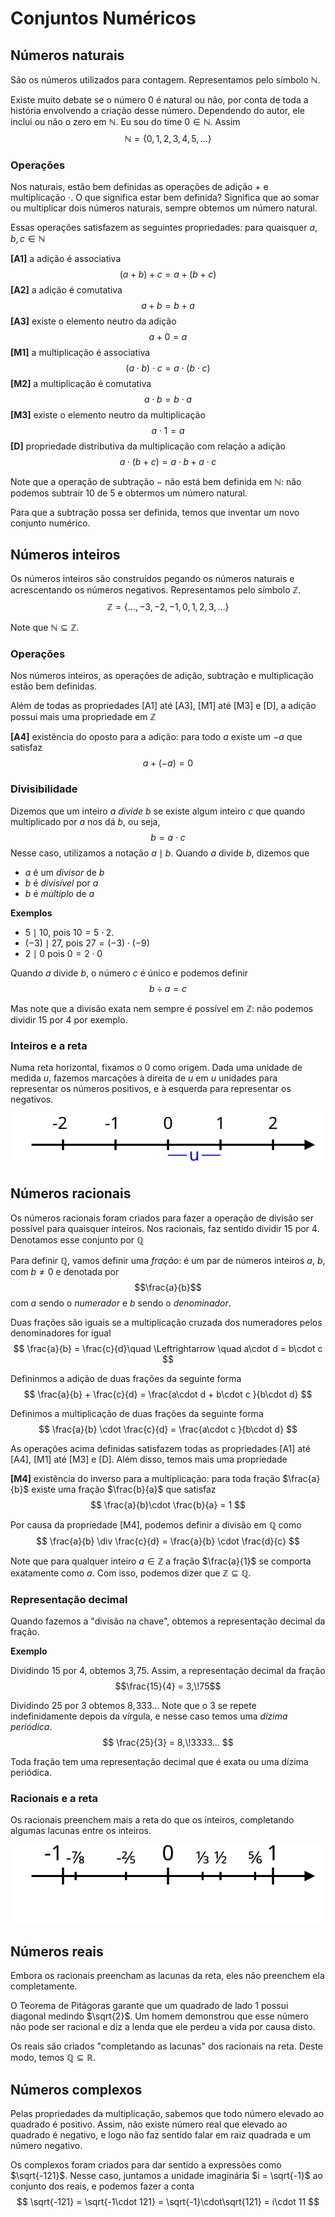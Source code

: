 # Conjuntos Numéricos

## Números naturais

São os números utilizados para contagem. Representamos pelo símbolo $\mathbb{N}$. 

Existe muito debate se o número $0$ é natural ou não, por conta de toda a história envolvendo a criação desse número. Dependendo do autor, ele inclui ou não o zero em $\mathbb{N}$.
Eu sou do time $0\in\mathbb{N}$. Assim
$$
\mathbb{N} = \{0,1,2,3,4,5,\ldots\}
$$

### Operações

Nos naturais, estão bem definidas as operações de adição $+$ e multiplicação $\cdot$. O que significa estar bem definida? Significa que ao somar ou multiplicar dois números naturais, sempre obtemos um número natural. 

Essas operações satisfazem as seguintes propriedades: para quaisquer $a,b,c\in\mathbb{N}$

**[A1]** a adição é associativa
$$
(a+b) + c = a + (b+c)
$$
**[A2]** a adição é comutativa
$$
a+b = b+a
$$
**[A3]** existe o elemento neutro da adição
$$
a + 0 = a
$$
**[M1]** a multiplicação é associativa
$$
(a\cdot b)\cdot c = a\cdot (b\cdot c)
$$
**[M2]** a multiplicação é comutativa
$$
a\cdot b = b\cdot a
$$
**[M3]** existe o elemento neutro da multiplicação
$$
a\cdot 1 = a
$$
**[D]** propriedade distributiva da multiplicação com relação a adição
$$
a\cdot (b+c) = a\cdot b + a\cdot c
$$


Note que a operação de subtração $-$ não está bem definida em $\mathbb{N}$: não podemos subtrair 10 de 5 e obtermos um número natural. 

Para que a subtração possa ser definida, temos que inventar um novo conjunto numérico.

## Números inteiros

Os números inteiros são construídos pegando os números naturais e acrescentando os números negativos. Representamos pelo símbolo $\mathbb{Z}$.
$$
\mathbb{Z} = \{ \ldots, -3,-2,-1,0,1,2,3,\ldots\}
$$

Note que $\mathbb{N}\subseteq\mathbb{Z}$.
### Operações

Nos números inteiros, as operações de adição, subtração e multiplicação estão bem definidas. 

Além de todas as propriedades [A1] até [A3], [M1] até [M3] e [D], a adição possui mais uma propriedade em $\mathbb{Z}$

**[A4]** existência do oposto para a adição: para todo $a$ existe um $-a$ que satisfaz
$$
a + (-a) = 0
$$

### Divisibilidade

Dizemos que um inteiro $a$ _divide_ $b$ se existe algum inteiro $c$ que quando multiplicado por $a$ nos dá $b$, ou seja,
$$
b = a\cdot c
$$
Nesse caso, utilizamos a notação $a\mid b$. Quando $a$ divide $b$, dizemos que 
- $a$ é um _divisor_ de $b$
- $b$ é _divisível_ por $a$
- $b$ é _múltiplo_ de $a$


**Exemplos**
- $5 \mid 10$, pois $10 = 5\cdot 2$.
- $(-3) \mid 27$, pois $27 = (-3)\cdot (-9)$
- $2\mid 0$ pois $0 = 2\cdot 0$

Quando $a$ divide $b$, o número $c$ é único e podemos definir 
$$
b\div a = c
$$

Mas note que a divisão exata nem sempre é possível em $\mathbb{Z}$: não podemos dividir $15$ por $4$ por exemplo. 

### Inteiros e a reta

Numa reta horizontal, fixamos o $0$ como origem. Dada uma unidade de medida $u$, fazemos marcações à direita de $u$ em $u$ unidades para representar os números positivos, e à esquerda para representar os negativos.

![A reta dos inteiros](./img/aula03-img01.svg)

## Números racionais

Os números racionais foram criados para fazer a operação de divisão ser possível para quaisquer inteiros. Nos racionais, faz sentido dividir $15$ por $4$. Denotamos esse conjunto por $\mathbb{Q}$

Para definir $\mathbb{Q}$, vamos definir uma _fração_: é um par de números inteiros $a$, $b$, com $b\neq 0$ e denotada por $$\frac{a}{b}$$
com $a$ sendo o _numerador_ e $b$ sendo o _denominador_. 

Duas frações são iguais se a multiplicação cruzada dos numeradores pelos denominadores for igual
$$
\frac{a}{b} = \frac{c}{d}\quad \Leftrightarrow \quad a\cdot d = b\cdot c
$$

Defininmos a adição de duas frações da seguinte forma
$$
\frac{a}{b} + \frac{c}{d} = \frac{a\cdot d + b\cdot c }{b\cdot d}
$$

Definimos a multiplicação de duas frações da seguinte forma
$$
\frac{a}{b} \cdot  \frac{c}{d} = \frac{a\cdot c }{b\cdot d}
$$

As operações acima definidas satisfazem todas as propriedades [A1] até [A4], [M1] até [M3] e [D]. Além disso, temos mais uma propriedade 

**[M4]** existência do inverso para a multiplicação: para toda fração $\frac{a}{b}$ existe uma fração $\frac{b}{a}$ que satisfaz
$$
\frac{a}{b}\cdot \frac{b}{a} = 1
$$

Por causa da propriedade [M4], podemos definir a divisão em $\mathbb{Q}$ como
$$
\frac{a}{b} \div \frac{c}{d} = \frac{a}{b} \cdot  \frac{d}{c} 
$$

Note que para qualquer inteiro $a\in\mathbb{Z}$ a fração $\frac{a}{1}$ se comporta exatamente como $a$. Com isso, podemos dizer que $\mathbb{Z}\subseteq\mathbb{Q}$.

### Representação decimal

Quando fazemos a "divisão na chave", obtemos a representação decimal da fração.

**Exemplo**

Dividindo $15$ por $4$, obtemos $3,\!75$. Assim, a representação decimal da fração $$\frac{15}{4} = 3,\!75$$ 

Dividindo $25$ por $3$ obtemos $8,\!333..$. Note que o $3$ se repete indefinidamente depois da vírgula, e nesse caso temos uma _dízima periódica_. 
$$
\frac{25}{3} = 8,\!3333...
$$

Toda fração tem uma representação decimal que é exata ou uma dízima periódica.

### Racionais e a reta

Os racionais preenchem mais a reta do que os inteiros, completando algumas lacunas entre os inteiros.

![Reta com os racionais](./img/aula03-img02.svg)

## Números reais

Embora os racionais preencham as lacunas da reta, eles não preenchem ela completamente. 

O Teorema de Pitágoras garante que um quadrado de lado $1$ possui diagonal medindo $\sqrt{2}$. Um homem demonstrou que esse número não pode ser racional e diz a lenda que ele perdeu a vida por causa disto.

Os reais são criados "completando as lacunas" dos racionais na reta. Deste modo, temos $\mathbb{Q} \subseteq \mathbb{R}$.


## Números complexos 

Pelas propriedades da multiplicação, sabemos que todo número elevado ao quadrado é positivo. Assim, não existe número real que elevado ao quadrado é negativo, e logo não faz sentido falar em raiz quadrada e um número negativo. 

Os complexos foram criados para dar sentido a expressões como $\sqrt{-121}$. Nesse caso, juntamos a unidade imaginária $i = \sqrt{-1}$ ao conjunto dos reais, e podemos fazer a conta
$$
\sqrt{-121} = \sqrt{-1\cdot 121} = \sqrt{-1}\cdot\sqrt{121} = i\cdot 11
$$

## 